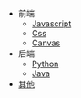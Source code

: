 
- 前端
  - [Javascript](doc/javascript.md)
  - [Css](doc/css.md)
  - [Canvas](doc/canvas.md)
- 后端
  - [Python](doc/python.md)
  - [Java](doc/java.md)
- [其他](doc/index.md)
  